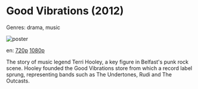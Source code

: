# Good Vibrations (2012)

Genres: drama, music

![poster](http://image.tmdb.org/t/p/w500/t2fk6XvDz1HU5RroJZ1XNSxqUji.jpg)

en:
  [720p](magnet:?xt=urn:btih:9CBD739179B51579FEFD75CFC91F2EB3C2DA34D5&tr=udp://glotorrents.pw:6969/announce&tr=udp://tracker.opentrackr.org:1337/announce&tr=udp://torrent.gresille.org:80/announce&tr=udp://tracker.openbittorrent.com:80&tr=udp://tracker.coppersurfer.tk:6969&tr=udp://tracker.leechers-paradise.org:6969&tr=udp://p4p.arenabg.ch:1337&tr=udp://tracker.internetwarriors.net:1337)
  [1080p](magnet:?xt=urn:btih:392951220de3c25077aba24cf21fb21f7f5e5c60&dn=Good+Vibrations+%282012%29+1080p+BrRip+x264+-+YIFY&tr=udp%3A%2F%2Ftracker.openbittorrent.com%3A80%2Fannounce&tr=udp%3A%2F%2Fglotorrents.pw%3A6969%2Fannounce&tr=udp%3A%2F%2Ftracker.openbittorrent.com%3A80%2Fannounce&tr=udp%3A%2F%2Ftracker.opentrackr.org%3A1337%2Fannounce&tr=udp%3A%2F%2Fzer0day.to%3A1337%2Fannounce&tr=udp%3A%2F%2Ftracker.coppersurfer.tk%3A6969%2Fannounce)
  


The story of music legend Terri Hooley, a key figure in Belfast's punk rock scene. Hooley founded the Good Vibrations store from which a record label sprung, representing bands such as The Undertones, Rudi and The Outcasts.